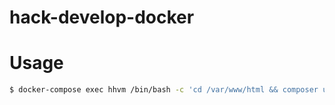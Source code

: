 # hack-develop-docker

# Usage

```bash
$ docker-compose exec hhvm /bin/bash -c 'cd /var/www/html && composer update'
```

